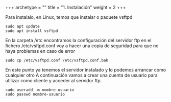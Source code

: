 +++
archetype = "<kind>"
title = "1. Instalación"
weight = 2
+++

Para instalalo, en Linux, temos que instalar o paquete vsftpd

```vim
sudo apt update
sudo apt install vsftpd
```
En la carpeta /etc encontramos la configuración del servidor ftp en el fichero
/etc/vsftpd.conf voy a hacer una copia de seguridad para que no haya problemas
en caso de error

```vim
sudo cp /etc/vsftpd.conf /etc/vsftpd.conf.bak
```
En este punto ya tenemos el servidor instalado y lo podemos arrancar como
cualquier otro
A continuación vamos a crear una cuenta de usuario para utilizar como cliente y
acceder al servidor ftp.
```vim
sudo useradd -m nombre-usuario
sudo passwd nombre-usuario
```